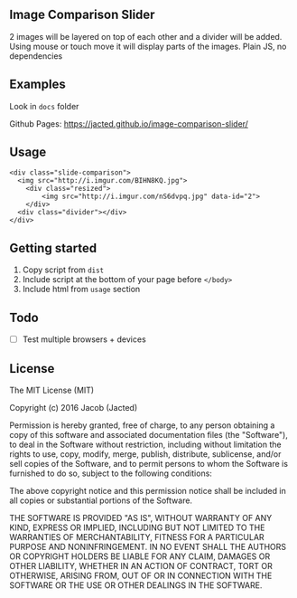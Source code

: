 ## Image Comparison Slider

2 images will be layered on top of each other and a divider will be added. Using mouse or touch move it will display parts of the images.
Plain JS, no dependencies

## Examples

Look in `docs` folder

Github Pages: https://jacted.github.io/image-comparison-slider/

## Usage

```
<div class="slide-comparison">
  <img src="http://i.imgur.com/BIHN8KQ.jpg">
    <div class="resized">
        <img src="http://i.imgur.com/nS6dvpq.jpg" data-id="2">
    </div>
  <div class="divider"></div>
</div>
```

## Getting started

1. Copy script from `dist`
2. Include script at the bottom of your page before `</body>`
3. Include html from `usage` section

## Todo

- [ ] Test multiple browsers + devices

## License
The MIT License (MIT)

Copyright (c) 2016 Jacob (Jacted)

Permission is hereby granted, free of charge, to any person obtaining a copy of this software and associated documentation files (the "Software"), to deal in the Software without restriction, including without limitation the rights to use, copy, modify, merge, publish, distribute, sublicense, and/or sell copies of the Software, and to permit persons to whom the Software is furnished to do so, subject to the following conditions:

The above copyright notice and this permission notice shall be included in all copies or substantial portions of the Software.

THE SOFTWARE IS PROVIDED "AS IS", WITHOUT WARRANTY OF ANY KIND, EXPRESS OR IMPLIED, INCLUDING BUT NOT LIMITED TO THE WARRANTIES OF MERCHANTABILITY, FITNESS FOR A PARTICULAR PURPOSE AND NONINFRINGEMENT. IN NO EVENT SHALL THE AUTHORS OR COPYRIGHT HOLDERS BE LIABLE FOR ANY CLAIM, DAMAGES OR OTHER LIABILITY, WHETHER IN AN ACTION OF CONTRACT, TORT OR OTHERWISE, ARISING FROM, OUT OF OR IN CONNECTION WITH THE SOFTWARE OR THE USE OR OTHER DEALINGS IN THE SOFTWARE.